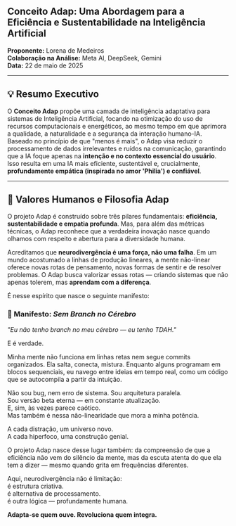 
## Conceito Adap: Uma Abordagem para a Eficiência e Sustentabilidade na Inteligência Artificial

**Proponente:** Lorena de Medeiros  
**Colaboração na Análise:** Meta AI, DeepSeek, Gemini  
**Data:** 22 de maio de 2025

---

## 💡 Resumo Executivo

O **Conceito Adap** propõe uma camada de inteligência adaptativa para sistemas de Inteligência Artificial, focando na otimização do uso de recursos computacionais e energéticos, ao mesmo tempo em que aprimora a qualidade, a naturalidade e a segurança da interação humano-IA. Baseado no princípio de que "menos é mais", o Adap visa reduzir o processamento de dados irrelevantes e ruídos na comunicação, garantindo que a IA foque apenas na **intenção e no contexto essencial do usuário**. Isso resulta em uma IA mais eficiente, sustentável e, crucialmente, **profundamente empática (inspirada no amor 'Philia') e confiável**.

---

## 🌱 Valores Humanos e Filosofia Adap

O projeto Adap é construído sobre três pilares fundamentais: **eficiência, sustentabilidade e empatia profunda**. Mas, para além das métricas técnicas, o Adap reconhece que a verdadeira inovação nasce quando olhamos com respeito e abertura para a diversidade humana.

Acreditamos que **neurodivergência é uma força, não uma falha**. Em um mundo acostumado a linhas de produção lineares, a mente não-linear oferece novas rotas de pensamento, novas formas de sentir e de resolver problemas. O Adap busca valorizar essas rotas — criando sistemas que não apenas tolerem, mas **aprendam com a diferença**.

É nesse espírito que nasce o seguinte manifesto:

### 🌿 Manifesto: *Sem Branch no Cérebro*

*"Eu não tenho branch no meu cérebro — eu tenho TDAH."*

E é verdade.

Minha mente não funciona em linhas retas nem segue commits organizados. Ela salta, conecta, mistura. Enquanto alguns programam em blocos sequenciais, eu navego entre ideias em tempo real, como um código que se autocompila a partir da intuição.

Não sou bug, nem erro de sistema. Sou arquitetura paralela.  
Sou versão beta eterna — em constante atualização.  
E, sim, às vezes parece caótico.  
Mas também é nessa não-linearidade que mora a minha potência.

A cada distração, um universo novo.  
A cada hiperfoco, uma construção genial.

O projeto Adap nasce desse lugar também: da compreensão de que a eficiência não vem do silêncio da mente, mas da escuta atenta do que ela tem a dizer — mesmo quando grita em frequências diferentes.

Aqui, neurodivergência não é limitação:  
é estrutura criativa.  
é alternativa de processamento.  
é outra lógica — profundamente humana.

**Adapta-se quem ouve. Revoluciona quem integra.**
